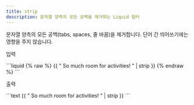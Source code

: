 ```yaml
---
title: strip
description: 문자열 양측의 모든 공백을 제거하는 Liquid 필터
---
```


문자열 양측의 모든 공백(tabs, spaces, 줄 바꿈)을 제거합니다. 단어 간 띄어쓰기에는 영향을 주지 않습니다.

<p class="code-label">입력</p>
```liquid
{% raw %}
{{ "          So much room for activities!          " | strip }}
{% endraw %}
```

<p class="code-label">출력</p>
```text
{{ "          So much room for activities!          " | strip }}
```
